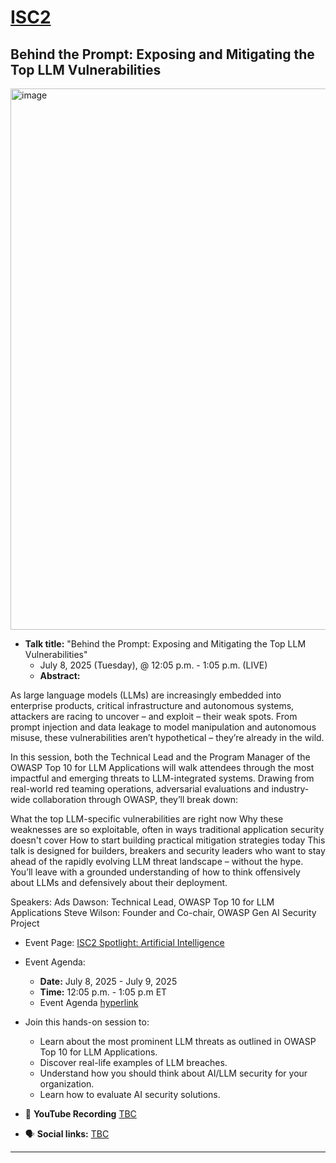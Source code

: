 # [ISC2](https://www.isc2.org/)
## Behind the Prompt: Exposing and Mitigating the Top LLM Vulnerabilities

<img width="866" alt="image" src="https://github.com/user-attachments/assets/0eec0c63-9d35-424f-84a6-64df9f26072b" />

- **Talk title:** "Behind the Prompt: Exposing and Mitigating the Top LLM Vulnerabilities"
  - July 8, 2025 (Tuesday), @ 12:05 p.m. - 1:05 p.m. (LIVE)
  - **Abstract:**

As large language models (LLMs) are increasingly embedded into enterprise products, critical infrastructure and autonomous systems, attackers are racing to uncover – and exploit – their weak spots. From prompt injection and data leakage to model manipulation and autonomous misuse, these vulnerabilities aren’t hypothetical – they’re already in the wild.

In this session, both the Technical Lead and the Program Manager of the OWASP Top 10 for LLM Applications will walk attendees through the most impactful and emerging threats to LLM-integrated systems. Drawing from real-world red teaming operations, adversarial evaluations and industry-wide collaboration through OWASP, they’ll break down:

What the top LLM-specific vulnerabilities are right now
Why these weaknesses are so exploitable, often in ways traditional application security doesn't cover
How to start building practical mitigation strategies today
This talk is designed for builders, breakers and security leaders who want to stay ahead of the rapidly evolving LLM threat landscape – without the hype. You’ll leave with a grounded understanding of how to think offensively about LLMs and defensively about their deployment.

Speakers:
Ads Dawson: Technical Lead, OWASP Top 10 for LLM Applications
Steve Wilson: Founder and Co-chair, OWASP Gen AI Security Project

- Event Page: [ISC2 Spotlight: Artificial Intelligence](https://web.cvent.com/event/5e96806a-a8f1-41e5-8787-60c70eadbfca/summary)
- Event Agenda:
  - **Date:** July 8, 2025 - July 9, 2025
  - **Time:** 12:05 p.m. - 1:05 p.m ET
  - Event Agenda [hyperlink](https://web.cvent.com/event/5e96806a-a8f1-41e5-8787-60c70eadbfca/websitePage:7482b52a-9132-4281-b823-c7909258e26a)

- Join this hands-on session to:
  - Learn about the most prominent LLM threats as outlined in OWASP Top 10 for LLM Applications.
  - Discover real-life examples of LLM breaches.
  - Understand how you should think about AI/LLM security for your organization.
  - Learn how to evaluate AI security solutions.

- 🍿 **YouTube Recording** [TBC](TBC)
- 🗣️ **Social links:** [TBC](TBC)

------------------------------

